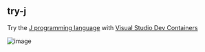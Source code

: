 ## try-j

Try the [J programming language](https://www.jsoftware.com) with [Visual Studio Dev Containers](https://code.visualstudio.com/docs/remote/containers)

![image](https://user-images.githubusercontent.com/287268/192154214-fe927a4c-d8d5-4389-a828-00b2e9b99f60.png)
